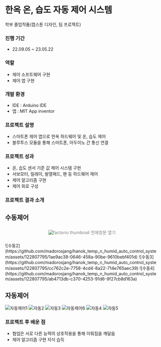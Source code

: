 # 한옥 온, 습도 자동 제어 시스템
학부 졸업작품(캡스톤 디자인, 팀 프로젝트)

### 진행 기간 
- 22.09.05 ~ 23.05.22

### 역할
- 제어 소프트웨어 구현
- 제어 앱 구현

### 개발 환경
- IDE : Arduino IDE
- 앱 : MIT App inventor

### 프로젝트 설명
- 스마트폰 제어 앱으로 한옥 하드웨어 및 온, 습도 제어
- 블루투스 모듈을 통해 스마트폰, 아두이노 간 통신 연결

### 프로젝트 성과
- 온, 습도 센서 기준 값 제어 시스템 구현
- 서보모터, 릴레이, 발열패드, 팬 등 하드웨어 제어
- 제어 알고리즘 구현
- 제어 회로 구성

### 프로젝트 결과 소개
## 수동제어
<p align="center" style="color:gray">
  <img style="margin:10px 0 10px 0"src="https://github.com/madorosjang/hanok_temp_n_humid_auto_control_system/assets/122807795/db2b5ccc-1c89-44ea-a526-f205b6db52bb" alt="factorio thumbnail">
  전체창문 열기
</p>
![수동2](https://github.com/madorosjang/hanok_temp_n_humid_auto_control_system/assets/122807795/1ae9ac38-0646-458a-90be-9610bebf401d)
![수동3](https://github.com/madorosjang/hanok_temp_n_humid_auto_control_system/assets/122807795/cc762c2e-7758-4cd4-8a22-714e765aec39)
![수동4](https://github.com/madorosjang/hanok_temp_n_humid_auto_control_system/assets/122807795/ab4713db-c370-4253-91d6-9f27cb8d163a)

## 자동제어
![자동제어1](https://github.com/madorosjang/hanok_temp_n_humid_auto_control_system/assets/122807795/da1d9642-9b8e-4691-82b9-273c2397babf)
![자동2](https://github.com/madorosjang/hanok_temp_n_humid_auto_control_system/assets/122807795/0f239c19-3e1b-4c42-a7c5-ac44bd5e8ade)
![자동3](https://github.com/madorosjang/hanok_temp_n_humid_auto_control_system/assets/122807795/e513a082-39b6-4ed5-9fad-3b753743f6c7)
![자동제어6](https://github.com/madorosjang/hanok_temp_n_humid_auto_control_system/assets/122807795/17067ee7-d886-440e-b88a-825f9624848b)
![자동4](https://github.com/madorosjang/hanok_temp_n_humid_auto_control_system/assets/122807795/b9738d51-d927-4206-a089-efcd584de7b0)
![자동5](https://github.com/madorosjang/hanok_temp_n_humid_auto_control_system/assets/122807795/4a76134a-799c-4a07-b6be-2769b53eafcd)

### 프로젝트 후 배운 점
- 협업은 서로 다른 능력의 상호작용을 통해 이뤄짐을 깨달음
- 제어 알고리즘 구현 지식 습득
  
